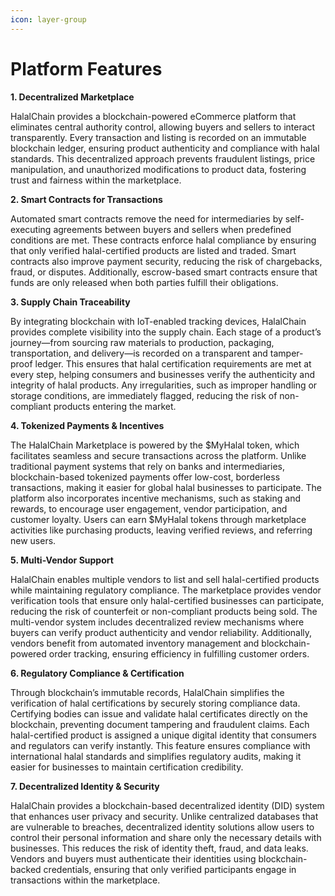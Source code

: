 ```yaml
---
icon: layer-group
---
```


# Platform Features

**1. Decentralized Marketplace**

HalalChain provides a blockchain-powered eCommerce platform that eliminates central authority control, allowing buyers and sellers to interact transparently. Every transaction and listing is recorded on an immutable blockchain ledger, ensuring product authenticity and compliance with halal standards. This decentralized approach prevents fraudulent listings, price manipulation, and unauthorized modifications to product data, fostering trust and fairness within the marketplace.

**2. Smart Contracts for Transactions**

Automated smart contracts remove the need for intermediaries by self-executing agreements between buyers and sellers when predefined conditions are met. These contracts enforce halal compliance by ensuring that only verified halal-certified products are listed and traded. Smart contracts also improve payment security, reducing the risk of chargebacks, fraud, or disputes. Additionally, escrow-based smart contracts ensure that funds are only released when both parties fulfill their obligations.

**3. Supply Chain Traceability**

By integrating blockchain with IoT-enabled tracking devices, HalalChain provides complete visibility into the supply chain. Each stage of a product’s journey—from sourcing raw materials to production, packaging, transportation, and delivery—is recorded on a transparent and tamper-proof ledger. This ensures that halal certification requirements are met at every step, helping consumers and businesses verify the authenticity and integrity of halal products. Any irregularities, such as improper handling or storage conditions, are immediately flagged, reducing the risk of non-compliant products entering the market.

**4. Tokenized Payments & Incentives**

The HalalChain Marketplace is powered by the $MyHalal token, which facilitates seamless and secure transactions across the platform. Unlike traditional payment systems that rely on banks and intermediaries, blockchain-based tokenized payments offer low-cost, borderless transactions, making it easier for global halal businesses to participate. The platform also incorporates incentive mechanisms, such as staking and rewards, to encourage user engagement, vendor participation, and customer loyalty. Users can earn $MyHalal tokens through marketplace activities like purchasing products, leaving verified reviews, and referring new users.

**5. Multi-Vendor Support**

HalalChain enables multiple vendors to list and sell halal-certified products while maintaining regulatory compliance. The marketplace provides vendor verification tools that ensure only halal-certified businesses can participate, reducing the risk of counterfeit or non-compliant products being sold. The multi-vendor system includes decentralized review mechanisms where buyers can verify product authenticity and vendor reliability. Additionally, vendors benefit from automated inventory management and blockchain-powered order tracking, ensuring efficiency in fulfilling customer orders.

**6. Regulatory Compliance & Certification**

Through blockchain’s immutable records, HalalChain simplifies the verification of halal certifications by securely storing compliance data. Certifying bodies can issue and validate halal certificates directly on the blockchain, preventing document tampering and fraudulent claims. Each halal-certified product is assigned a unique digital identity that consumers and regulators can verify instantly. This feature ensures compliance with international halal standards and simplifies regulatory audits, making it easier for businesses to maintain certification credibility.

**7. Decentralized Identity & Security**

HalalChain provides a blockchain-based decentralized identity (DID) system that enhances user privacy and security. Unlike centralized databases that are vulnerable to breaches, decentralized identity solutions allow users to control their personal information and share only the necessary details with businesses. This reduces the risk of identity theft, fraud, and data leaks. Vendors and buyers must authenticate their identities using blockchain-backed credentials, ensuring that only verified participants engage in transactions within the marketplace.
